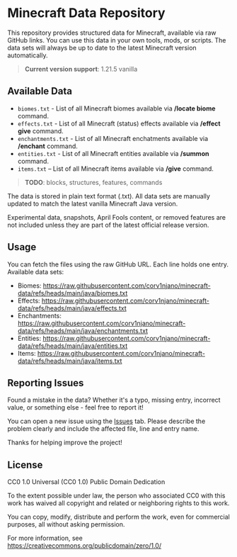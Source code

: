 # Minecraft Data Repository
This repository provides structured data for Minecraft, available via raw GitHub links. You can use this data in your own tools, mods, or scripts. The data sets will always be up to date to the latest Minecraft version automatically.

> **Current version support**: 1.21.5 vanilla

## Available Data
- `biomes.txt` - List of all Minecraft biomes available via **/locate biome** command.
- `effects.txt` - List of all Minecraft (status) effects available via **/effect give** command.
- `enchantments.txt` - List of all Minecraft enchatments available via **/enchant** command.
- `entities.txt` - List of all Minecraft entities available via **/summon** command.
- `items.txt` – List of all Minecraft items available via **/give** command.

> **TODO**: blocks, structures, features, commands 

The data is stored in plain text format (.txt).
All data sets are manually updated to match the latest vanilla Minecraft Java version.

Experimental data, snapshots, April Fools content, or removed features are not included unless they are part of the latest official release version.

## Usage
You can fetch the files using the raw GitHub URL. Each line holds one entry. 
Available data sets:

- Biomes: https://raw.githubusercontent.com/corv1njano/minecraft-data/refs/heads/main/java/biomes.txt
- Effects: https://raw.githubusercontent.com/corv1njano/minecraft-data/refs/heads/main/java/effects.txt
- Enchantments: https://raw.githubusercontent.com/corv1njano/minecraft-data/refs/heads/main/java/enchantments.txt
- Entities: https://raw.githubusercontent.com/corv1njano/minecraft-data/refs/heads/main/java/entities.txt
- Items: https://raw.githubusercontent.com/corv1njano/minecraft-data/refs/heads/main/java/items.txt

## Reporting Issues
Found a mistake in the data? Whether it's a typo, missing entry, incorrect value, or something else - feel free to report it!

You can open a new issue using the [Issues](../../issues) tab. 
Please describe the problem clearly and include the affected file, line and entry name.

Thanks for helping improve the project!

## License
CC0 1.0 Universal (CC0 1.0) Public Domain Dedication

To the extent possible under law, the person who associated CC0 with this work has waived all copyright and related or neighboring rights to this work.

You can copy, modify, distribute and perform the work, even for commercial purposes, all without asking permission.

For more information, see <https://creativecommons.org/publicdomain/zero/1.0/>
